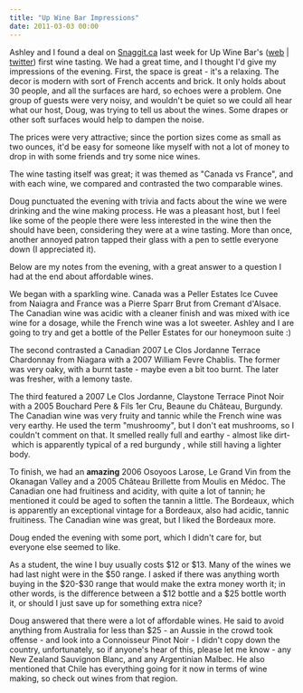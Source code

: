 ```yaml
---
title: "Up Wine Bar Impressions"
date: 2011-03-03 00:00
---
```


<import><p>Ashley and I found a deal on <a href="http://snaggit.ca/">Snaggit.ca</a> last week for Up Wine Bar's (<a href="http://upwinebar.ca/">web</a> | <a href="http://twitter.com/#!/upwinebar">twitter</a>) first wine tasting. We had a great time, and I thought I'd give my impressions of the evening.
First, the space is great - it's a relaxing. The decor is modern with sort of French accents and brick. It only holds about 30 people, and all the surfaces are hard, so echoes were a problem. One group of guests were very noisy, and wouldn't be quiet so we could all hear what our host, Doug, was trying to tell us about the wines. Some drapes or other soft surfaces would help to dampen the noise.</p>
<p>The prices were very attractive; since the portion sizes come as small as two ounces, it'd be easy for someone like myself with not a lot of money to drop in with some friends and try some nice wines.</p>
<p>The wine tasting itself was great; it was themed as "Canada vs France", and with each wine, we compared and contrasted the two comparable wines.</p>
<p>Doug punctuated the evening with trivia and facts about the wine we were drinking and the wine making process. He was a pleasant host, but I feel like some of the people there were less interested in the wine then the should have been, considering they were at a wine tasting. More than once, another annoyed patron tapped their glass with a pen to settle everyone down (I appreciated it).</p>
<p>Below are my notes from the evening, with a great answer to a question I had at the end about affordable wines.</p>
<p>We began with a sparkling wine. Canada was a Peller Estates Ice Cuvee from Naiagra and France was a Pierre Sparr Brut from Cremant d'Alsace. The Canadian wine was acidic with a cleaner finish and was mixed with ice wine for a dosage, while the French wine was a lot sweeter. Ashley and I are going to try and get a bottle of the Peller Estates for our honeymoon suite :)</p>
<p>The second contrasted a Canadian 2007 Le Clos Jordanne Terrace Chardonnay from Niagara with a 2007 William Fevre Chablis. The former was very oaky, with a burnt taste - maybe even a bit too burnt. The later was fresher, with a lemony taste.</p>
<p>The third featured a 2007 Le Clos Jordanne, Claystone Terrace Pinot Noir with a 2005 Bouchard Pere &amp; Fils 1er Cru, Beaune du Château, Burgundy. The Canadian wine was very fruity and tannic while the French wine was very earthy. He used the term "mushroomy", but I don't eat mushrooms, so I couldn't comment on that. It smelled really full and earthy - almost like dirt-  which is apparently typical of a red burgundy , while still having a lighter body.</p>
<p>To finish, we had an <strong>amazing</strong> 2006 Osoyoos Larose, Le Grand Vin from the Okanagan Valley and a 2005 Château Brillette from Moulis en Médoc. The Canadian one had fruitiness and acidity, with quite a lot of tannin; he mentioned it could be aged to soften the tannin a little. The Bordeaux, which is apparently an exceptional vintage for a Bordeaux, also had acidic, tannic fruitiness. The Canadian wine was great, but I liked the Bordeaux more.</p>
<p>Doug ended the evening with some port, which I didn't care for, but everyone else seemed to like.</p>
<p>As a student, the wine I buy usually costs $12 or $13. Many of the wines we had last night were in the $50 range. I asked if there was anything worth buying in the $20-$30 range that would make the extra money worth it; in other words, is the difference between a $12 bottle and a $25 bottle worth it, or should I just save up for something extra nice?</p>
<p>Doug answered that there were a lot of affordable wines. He said to avoid anything from Australia for less than $25 - an Aussie in the crowd took offense - and look into a Connoisseur Pinot Noir - I didn't copy down the country, unfortunately, so if anyone's hear of this, please let me know - any New Zealand Sauvignon Blanc, and any Argentinian Malbec. He also mentioned that Chile has everything going for it now in terms of wine making, so check out wines from that region.</p></import>

<!-- more -->

